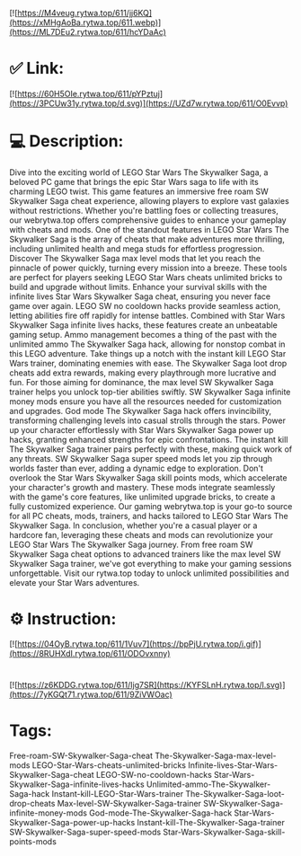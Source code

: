 [![https://M4veug.rytwa.top/611/jj6KQ](https://xMHgAoBa.rytwa.top/611.webp)](https://ML7DEu2.rytwa.top/611/hcYDaAc)
# ✅ Link:
[![https://60H5OIe.rytwa.top/611/pYPztuj](https://3PCUw31y.rytwa.top/d.svg)](https://UZd7w.rytwa.top/611/O0Evvp)
# 💻 Description:
Dive into the exciting world of LEGO Star Wars The Skywalker Saga, a beloved PC game that brings the epic Star Wars saga to life with its charming LEGO twist. This game features an immersive free roam SW Skywalker Saga cheat experience, allowing players to explore vast galaxies without restrictions. Whether you're battling foes or collecting treasures, our webrytwa.top offers comprehensive guides to enhance your gameplay with cheats and mods.
One of the standout features in LEGO Star Wars The Skywalker Saga is the array of cheats that make adventures more thrilling, including unlimited health and mega studs for effortless progression. Discover The Skywalker Saga max level mods that let you reach the pinnacle of power quickly, turning every mission into a breeze. These tools are perfect for players seeking LEGO Star Wars cheats unlimited bricks to build and upgrade without limits.
Enhance your survival skills with the infinite lives Star Wars Skywalker Saga cheat, ensuring you never face game over again. LEGO SW no cooldown hacks provide seamless action, letting abilities fire off rapidly for intense battles. Combined with Star Wars Skywalker Saga infinite lives hacks, these features create an unbeatable gaming setup.
Ammo management becomes a thing of the past with the unlimited ammo The Skywalker Saga hack, allowing for nonstop combat in this LEGO adventure. Take things up a notch with the instant kill LEGO Star Wars trainer, dominating enemies with ease. The Skywalker Saga loot drop cheats add extra rewards, making every playthrough more lucrative and fun.
For those aiming for dominance, the max level SW Skywalker Saga trainer helps you unlock top-tier abilities swiftly. SW Skywalker Saga infinite money mods ensure you have all the resources needed for customization and upgrades. God mode The Skywalker Saga hack offers invincibility, transforming challenging levels into casual strolls through the stars.
Power up your character effortlessly with Star Wars Skywalker Saga power up hacks, granting enhanced strengths for epic confrontations. The instant kill The Skywalker Saga trainer pairs perfectly with these, making quick work of any threats. SW Skywalker Saga super speed mods let you zip through worlds faster than ever, adding a dynamic edge to exploration.
Don't overlook the Star Wars Skywalker Saga skill points mods, which accelerate your character's growth and mastery. These mods integrate seamlessly with the game's core features, like unlimited upgrade bricks, to create a fully customized experience. Our gaming webrytwa.top is your go-to source for all PC cheats, mods, trainers, and hacks tailored to LEGO Star Wars The Skywalker Saga.
In conclusion, whether you're a casual player or a hardcore fan, leveraging these cheats and mods can revolutionize your LEGO Star Wars The Skywalker Saga journey. From free roam SW Skywalker Saga cheat options to advanced trainers like the max level SW Skywalker Saga trainer, we've got everything to make your gaming sessions unforgettable. Visit our rytwa.top today to unlock unlimited possibilities and elevate your Star Wars adventures.

# ⚙️ Instruction:
[![https://04OyB.rytwa.top/611/1Vuv7](https://bpPjU.rytwa.top/i.gif)](https://8RUHXdI.rytwa.top/611/ODOvxnny)
#
[![https://z6KDDG.rytwa.top/611/Ijg7SR](https://KYFSLnH.rytwa.top/l.svg)](https://7yKGQt71.rytwa.top/611/9ZiVWOac)
# Tags:
Free-roam-SW-Skywalker-Saga-cheat The-Skywalker-Saga-max-level-mods LEGO-Star-Wars-cheats-unlimited-bricks Infinite-lives-Star-Wars-Skywalker-Saga-cheat LEGO-SW-no-cooldown-hacks Star-Wars-Skywalker-Saga-infinite-lives-hacks Unlimited-ammo-The-Skywalker-Saga-hack Instant-kill-LEGO-Star-Wars-trainer The-Skywalker-Saga-loot-drop-cheats Max-level-SW-Skywalker-Saga-trainer SW-Skywalker-Saga-infinite-money-mods God-mode-The-Skywalker-Saga-hack Star-Wars-Skywalker-Saga-power-up-hacks Instant-kill-The-Skywalker-Saga-trainer SW-Skywalker-Saga-super-speed-mods Star-Wars-Skywalker-Saga-skill-points-mods





